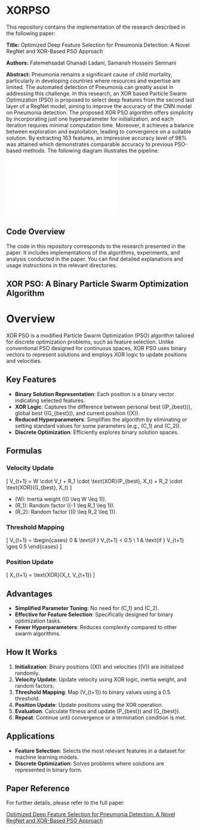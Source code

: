 # XORPSO

This repository contains the implementation of the research described in the following paper:

**Title:** Optimized Deep Feature Selection for Pneumonia Detection: A Novel RegNet and XOR-Based PSO Approach

**Authors:** Fatemehsadat Ghanadi Ladani, Samaneh Hosseini Semnani

**Abstract:** Pneumonia remains a significant cause of child mortality, particularly in developing countries where resources and expertise are limited. The automated detection of Pneumonia can greatly assist in addressing this challenge. In this research, an XOR based Particle Swarm Optimization (PSO) is proposed
to select deep features from the second last layer of a RegNet model, aiming to improve the accuracy of the CNN model on Pneumonia detection. The proposed XOR PSO algorithm offers simplicity by incorporating just one hyperparameter for initialization, and each iteration requires minimal computation time. Moreover, it achieves a balance between exploration and exploitation, leading to convergence on a suitable solution. By extracting 163 features, an impressive accuracy level of 98% was attained which demonstrates comparable accuracy to previous PSO-based methods. The following diagram illustrates the pipeline:

![Pipeline Overview](./pipeline2.pdf)


## Code Overview

The code in this repository corresponds to the research presented in the paper. It includes implementations of the algorithms, experiments, and analysis conducted in the paper. You can find detailed explanations and usage instructions in the relevant directories.

## XOR PSO: A Binary Particle Swarm Optimization Algorithm

# Overview

XOR PSO is a modified Particle Swarm Optimization (PSO) algorithm tailored for discrete optimization problems, such as feature selection. Unlike conventional PSO designed for continuous spaces, XOR PSO uses binary vectors to represent solutions and employs XOR logic to update positions and velocities.

## Key Features
- **Binary Solution Representation**: Each position is a binary vector indicating selected features.
- **XOR Logic**: Captures the difference between personal best (\(P_{best}\)), global best (\(G_{best}\)), and current position (\(X\)).
- **Reduced Hyperparameters**: Simplifies the algorithm by eliminating or setting standard values for some parameters (e.g., \(C_1\) and \(C_2\)).
- **Discrete Optimization**: Efficiently explores binary solution spaces.


## Formulas

### Velocity Update
\[
V_{t+1} = W \cdot V_t + R_1 \cdot \text{XOR}(P_{best}, X_t) + R_2 \cdot \text{XOR}(G_{best}, X_t)
\]
- \(W\): Inertia weight (\(0 \leq W \leq 1\)).
- \(R_1\): Random factor (\(-1 \leq R_1 \leq 1\)).
- \(R_2\): Random factor (\(0 \leq R_2 \leq 1\)).

### Threshold Mapping
\[
V_{t+1} = 
\begin{cases} 
0 & \text{if } V_{t+1} < 0.5 \\
1 & \text{if } V_{t+1} \geq 0.5
\end{cases}
\]

### Position Update
\[
X_{t+1} = \text{XOR}(X_t, V_{t+1})
\]

## Advantages
- **Simplified Parameter Tuning**: No need for \(C_1\) and \(C_2\).
- **Effective for Feature Selection**: Specifically designed for binary optimization tasks.
- **Fewer Hyperparameters**: Reduces complexity compared to other swarm algorithms.

## How It Works
1. **Initialization**: Binary positions (\(X\)) and velocities (\(V\)) are initialized randomly.
2. **Velocity Update**: Update velocity using XOR logic, inertia weight, and random factors.
3. **Threshold Mapping**: Map \(V_{t+1}\) to binary values using a 0.5 threshold.
4. **Position Update**: Update positions using the XOR operation.
5. **Evaluation**: Calculate fitness and update \(P_{best}\) and \(G_{best}\).
6. **Repeat**: Continue until convergence or a termination condition is met.

## Applications
- **Feature Selection**: Selects the most relevant features in a dataset for machine learning models.
- **Discrete Optimization**: Solves problems where solutions are represented in binary form.
## Paper Reference

For further details, please refer to the full paper:

[Optimized Deep Feature Selection for Pneumonia Detection: A Novel RegNet and XOR-Based PSO Approach](https://arxiv.org/pdf/2309.00147.pdf)


